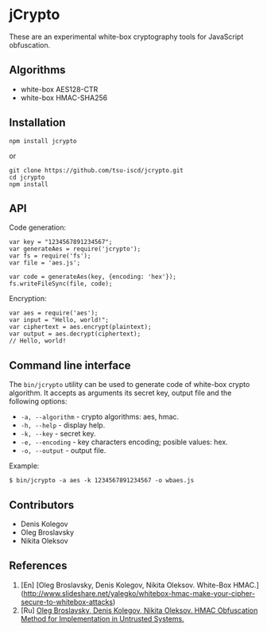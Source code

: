 # jCrypto

These are an experimental white-box cryptography tools for JavaScript obfuscation.

## Algorithms
- white-box AES128-CTR
- white-box HMAC-SHA256

## Installation
```
npm install jcrypto
```
or
```
git clone https://github.com/tsu-iscd/jcrypto.git
cd jcrypto
npm install
```

## API

Code generation:
```
var key = "1234567891234567";
var generateAes = require('jcrypto');
var fs = require('fs');
var file = 'aes.js';

var code = generateAes(key, {encoding: 'hex'});
fs.writeFileSync(file, code);
```

Encryption:
```
var aes = require('aes');
var input = "Hello, world!";
var ciphertext = aes.encrypt(plaintext);
var output = aes.decrypt(ciphertext);
// Hello, world!
```

## Command line interface

The `bin/jcrypto` utility can be used to generate code of white-box crypto algorithm. It accepts as arguments its secret key, output file and the following options:

* `-a, --algorithm` -  crypto algorithms: aes, hmac.
* `-h, --help` -  display help.
* `-k, --key` - secret key.
* `-e, --encoding` - key characters encoding; posible values: hex.
* `-o, --output` - output file.

Example:

```
$ bin/jcrypto -a aes -k 1234567891234567 -o wbaes.js
```


## Contributors
- Denis Kolegov
- Oleg Broslavsky
- Nikita Oleksov

## References
1. [En] [Oleg Broslavsky, Denis Kolegov, Nikita Oleksov. White-Box HMAC.] (http://www.slideshare.net/yalegko/whitebox-hmac-make-your-cipher-secure-to-whitebox-attacks)
2. [Ru] [Oleg Broslavsky, Denis Kolegov, Nikita Oleksov. HMAC Obfuscation Method for Implementation in Untrusted Systems. ](http://www.mathnet.ru/links/31303c3ca85d02fecff4f980a844ddc1/pdma275.pdf)
